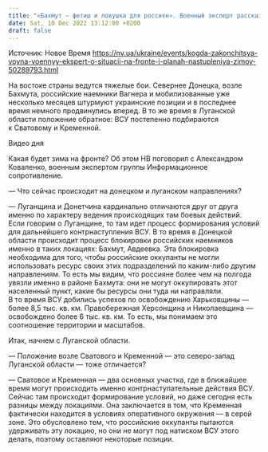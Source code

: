 ```yaml
---
title: "«Бахмут — фетиш и ловушка для россиян». Военный эксперт рассказал, где, когда и как начнет наступать украинская армия"
date: Sat, 10 Dec 2022 13:12:00 +0200
draft: false
---
```

Источник: Новое Время https://nv.ua/ukraine/events/kogda-zakonchitsya-voyna-voennyy-ekspert-o-situacii-na-fronte-i-planah-nastupleniya-zimoy-50289793.html


 На востоке страны ведутся тяжелые бои. Севернее Донецка, возле Бахмута, российские наемники Вагнера и мобилизованные уже несколько месяцев штурмуют украинские позиции и в последнее время немного продвинулись вперед. В то же время в Луганской области положение обратное: ВСУ постепенно подбираются к Сватовому и Кременной.

 Видео дня   

Какая будет зима на фронте? Об этом НВ поговорил с Александром Коваленко, военным экспертом группы Информационное сопротивление.

— Что сейчас происходит на донецком и луганском направлениях?

— Луганщина и Донетчина кардинально отличаются друг от друга именно по характеру ведения происходящих там боевых действий. Если говорим о Луганщине, то там идет процесс формирования условий для дальнейшего контрнаступления ВСУ. В то время в Донецкой области происходит процесс блокировки российских наемников именно в таких локациях: Бахмут, Авдеевка. Эта блокировка необходима для того, чтобы российские оккупанты не могли использовать ресурс своих этих подразделений по каким-либо другим направлениям. То есть мы видим, что россияне более чем на полгода увязли именно в районе Бахмута: они не могут оккупировать этот населенный пункт, какие бы ресурсы они туда ни направляли. В то время ВСУ добились успехов по освобождению Харьковщины — более 8,5 тыс. кв. км. Правобережная Херсонщина и Николаевщина — освобождено более 6 тыс. кв. км. То есть, мы понимаем это соотношение территории и масштабов.

Итак, начнем с Луганской области.

— Положение возле Сватового и Кременной — это северо-запад Луганской области — тоже отличается?

— Сватовое и Кременная — два основных участка, где в ближайшее время могут происходить именно контрнаступательные действия ВСУ. Сейчас там происходит формирование условий, но даже сегодня есть разницы между локациями. Она заключается в том, что Кременная фактически находится в условиях оперативного окружения — в серой зоне. Это обусловлено тем, что российские оккупанты пытаются удерживать эту локацию, но они не могут под натиском ВСУ этого делать, поэтому оставляют некоторые позиции.
